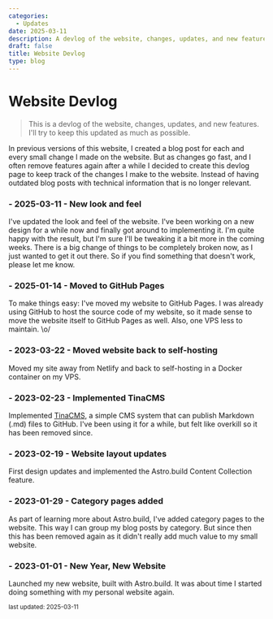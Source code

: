 ```yaml
---
categories:
  - Updates
date: 2025-03-11
description: A devlog of the website, changes, updates, and new features.
draft: false
title: Website Devlog
type: blog
---
```


# Website Devlog

> This is a devlog of the website, changes, updates, and new features. I'll try to keep this updated as much as possible.

In previous versions of this website, I created a blog post for each and every small change I made on the website. But as changes go fast, and I often remove features again after a while I decided to create this devlog page to keep track of the changes I make to the website. Instead of having outdated blog posts with technical information that is no longer relevant.

### - 2025-03-11 - New look and feel

I've updated the look and feel of the website. I've been working on a new design for a while now and finally got around to implementing it. I'm quite happy with the result, but I'm sure I'll be tweaking it a bit more in the coming weeks. There is a big change of things to be completely broken now, as I just wanted to get it out there. So if you find something that doesn't work, please let me know.

### - 2025-01-14 - Moved to GitHub Pages

To make things easy: I've moved my website to GitHub Pages. I was already using GitHub to host the source code of my website, so it made sense to move the website itself to GitHub Pages as well. Also, one VPS less to maintain. \o/

### - 2023-03-22 - Moved website back to self-hosting

Moved my site away from Netlify and back to self-hosting in a Docker container on my VPS.

### - 2023-02-23 - Implemented TinaCMS

Implemented [TinaCMS](https://tina.io 'Link to TinaCMS website'), a simple CMS system that can publish Markdown (.md) files to GitHub. I've been using it for a while, but felt like overkill so it has been removed since.

### - 2023-02-19 - Website layout updates

First design updates and implemented the Astro.build Content Collection feature.

### - 2023-01-29 - Category pages added

As part of learning more about Astro.build, I've added category pages to the website. This way I can group my blog posts by category. But since then this has been removed again as it didn't really add much value to my small website.

### - 2023-01-01 - New Year, New Website

Launched my new website, built with Astro.build. It was about time I started doing something with my personal website again.

<sub>last updated: 2025-03-11</sub>

